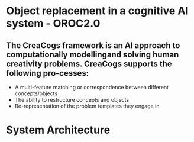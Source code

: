 # Object replacement in a cognitive AI system - OROC2.0

## The CreaCogs framework is an AI approach to computationally modellingand solving human creativity problems.  CreaCogs supports the following pro-cesses:

- A multi-feature matching or correspondence between different concepts/objects
- The ability to restructure concepts and objects
- Re-representation of the problem templates they engage in

# System Architecture
